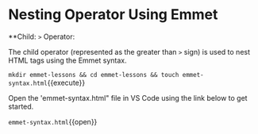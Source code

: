 # Nesting Operator Using Emmet

**Child: `>` Operator:

The child operator (represented as the greater than `>` sign) is used to nest HTML tags using the Emmet syntax.

`mkdir emmet-lessons && cd emmet-lessons && touch emmet-syntax.html`{{execute}}

Open the 'emmet-syntax.html" file in VS Code using the link below to get started.

`emmet-syntax.html`{{open}}